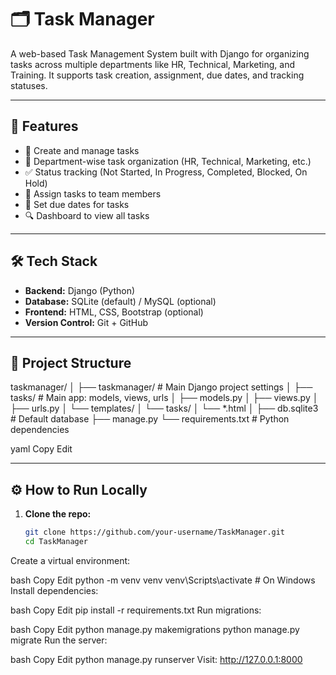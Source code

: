 # 🗂️ Task Manager

A web-based Task Management System built with Django for organizing tasks across multiple departments like HR, Technical, Marketing, and Training. It supports task creation, assignment, due dates, and tracking statuses.

---

## 🚀 Features

- 🔹 Create and manage tasks
- 🏢 Department-wise task organization (HR, Technical, Marketing, etc.)
- ✅ Status tracking (Not Started, In Progress, Completed, Blocked, On Hold)
- 👤 Assign tasks to team members
- 📅 Set due dates for tasks
- 🔍 Dashboard to view all tasks

---

## 🛠️ Tech Stack

- **Backend:** Django (Python)
- **Database:** SQLite (default) / MySQL (optional)
- **Frontend:** HTML, CSS, Bootstrap (optional)
- **Version Control:** Git + GitHub

---

## 📂 Project Structure

taskmanager/
│
├── taskmanager/ # Main Django project settings
│
├── tasks/ # Main app: models, views, urls
│ ├── models.py
│ ├── views.py
│ ├── urls.py
│ └── templates/
│ └── tasks/
│ └── *.html
│
├── db.sqlite3 # Default database
├── manage.py
└── requirements.txt # Python dependencies

yaml
Copy
Edit

---

## ⚙️ How to Run Locally

1. **Clone the repo:**

   ```bash
   git clone https://github.com/your-username/TaskManager.git
   cd TaskManager
Create a virtual environment:

bash
Copy
Edit
python -m venv venv
venv\Scripts\activate  # On Windows
Install dependencies:

bash
Copy
Edit
pip install -r requirements.txt
Run migrations:

bash
Copy
Edit
python manage.py makemigrations
python manage.py migrate
Run the server:

bash
Copy
Edit
python manage.py runserver
Visit:
http://127.0.0.1:8000
